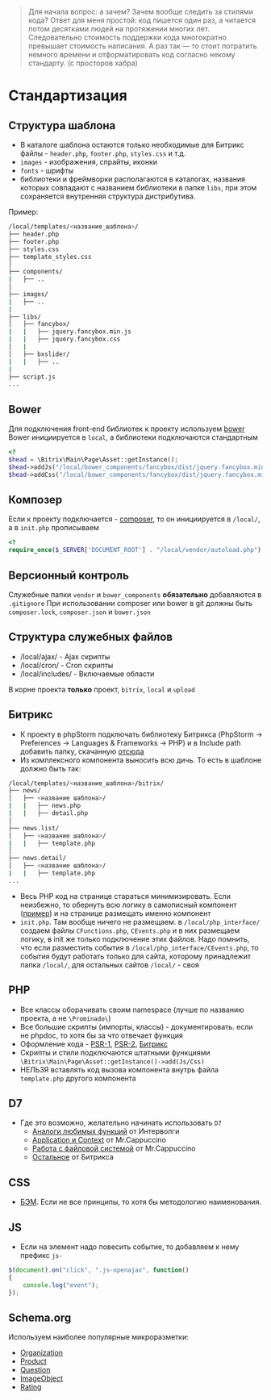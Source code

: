 >Для начала вопрос: а зачем? Зачем вообще следить за стилями кода? Ответ для меня простой: код пишется один раз, а читается потом десятками людей на протяжении многих лет. Следовательно стоимость поддержки кода многократно превышает стоимость написания. А раз так — то стоит потратить немного времени и отформатировать код согласно некому стандарту. (с просторов хабра)

# Стандартизация

## Структура шаблона

- В каталоге шаблона остаются только необходимые для Битрикс файлы - `header.php`, `footer.php`, `styles.css` и т.д.
- `images` - изображения, спрайты, иконки
- `fonts` - шрифты
- библиотеки и фреймворки располагаются в каталогах, названия которых совпадают с названием библиотеки в папке `libs`, при этом сохраняется внутренняя структура дистрибутива.

Пример:

```bash
/local/templates/<название_шаблона>/
├── header.php
├── footer.php
├── styles.css
├── template_styles.css
│
├── components/
|   ├── ..
│
├── images/
|   ├── ..
|
├── libs/
│   ├── fancybox/
|   |   ├── jquery.fancybox.min.js
|   |   ├── jquery.fancybox.css
│   |
│   ├── bxslider/
|   |   ├── ..
|
├── script.js
...
```

## Bower
Для подключения front-end библиотек к проекту используем [bower](bower.io)
Bower инициируется в ````local````, а библиотеки подключаются стандартным
````php
<?
$head = \Bitrix\Main\Page\Asset::getInstance();
$head->addJs("/local/bower_components/fancybox/dist/jquery.fancybox.min.js");
$head->addCss("/local/bower_components/fancybox/dist/jquery.fancybox.min.css");
````

## Композер
Если к проекту подключается - [composer](getcomposer.org), то он инициируется в ````/local/````, а в ````init.php```` прописываем
````php
<?
require_once($_SERVER['DOCUMENT_ROOT'] . "/local/vendor/autoload.php");
````

## Версионный контроль
Служебные папки ````vendor```` и ````bower_components```` **обязательно** добавляются в ````.gitignore````
При использовании composer или bower в git должны быть ````composer.lock````, ````composer.json```` и ````bower.json````

## Структура служебных файлов
- /local/ajax/ - Ajax скрипты
- /local/cron/ - Cron скрипты
- /local/includes/ - Включаемые области

В корне проекта **только** проект, ````bitrix````, ````local```` и ````upload````

## Битрикс
- К проекту в phpStorm подключать библиотеку Битрикса (PhpStorm -> Preferences -> Languages & Frameworks -> PHP) и в Include path добавить папку, скачанную [отсюда](https://github.com/matiaspub/bxApiDocs)
- Из комплексного компонента выносить всю дичь. То есть в шаблоне должно быть так:
```bash
/local/templates/<название_шаблона>/bitrix/
├── news/
│   ├── <название шаблона>/
|   |   ├── news.php
|   |   ├── detail.php
│
├── news.list/
│   ├── <название шаблона>/
|   |   ├── template.php
│
├── news.detail/
│   ├── <название шаблона>/
|   |   ├── template.php
...
```
- Весь PHP код на странице стараться минимизировать. Если неизбежно, то обернуть всю логику в самописный компонент ([пример](https://github.com/Prominado-ru/bitrix-component/)) и на странице размещать именно компонент
- `init.php`. Там вообще ничего не размещаем. в `/local/php_interface/` создаем файлы `CFunctions.php`, `CEvents.php` и в них размещаем логику, в init же только подключение этих файлов. Надо помнить, что если разместить события в `/local/php_interface/CEvents.php`, то события будут работать только для сайта, которому принадлежит папка `/local/`, для остальных сайтов `/local/` - своя


## PHP
- Все классы оборачивать своим namespace (лучше по названию проекта, а не `\Prominado\`)
- Все большие скрипты (импорты, классы) - документировать. если не phpdoc, то хотя бы за что отвечает функция
- Оформление кода - [PSR-1](http://svyatoslav.biz/misc/psr_translation/#_PSR-1), [PSR-2](http://svyatoslav.biz/misc/psr_translation/#_PSR-2), [Битрикс](https://dev.1c-bitrix.ru/learning/course/index.php?COURSE_ID=43&LESSON_ID=5759)
- Скрипты и стили подключаются штатными функциями `\Bitrix\Main\Page\Asset::getInstance()->add(Js/Css)`
- НЕЛЬЗЯ вставлять код вызова компонента внутрь файла `template.php` другого компонента

## D7
- Где это возможно, желательно начинать использовать `D7`
  - [Аналоги любимых функций](http://www.intervolga.ru/blog/bitrix/d7-analogi-lyubimykh-funktsiy-v-1s-bitriks/) от Интерволги
  - [Application и Context](https://mrcappuccino.ru/blog/post/d7-application-and-context-objects) от Mr.Cappuccino
  - [Работа с файловой системой](https://mrcappuccino.ru/blog/post/work-with-file-system-bitrix-d7) от Mr.Cappuccino
  - [Остальное](http://dev.1c-bitrix.ru/api_d7/) от Битрикса

## CSS
- [БЭМ](https://ru.bem.info/methodology/naming-convention/#Стиль-Гарри-Робертса). Если не все принципы, то хотя бы методологию наименования.


## JS
- Если на элемент надо повесить событие, то добавляем к нему префикс `js-`
```javascript
$(document).on("click", ".js-openajax", function()
{
    console.log("event");
});
```

## Schema.org
Используем наиболее популярные микроразметки:
- [Organization](http://schema.org/Organization)
- [Product](http://schema.org/Product)
- [Question](http://schema.org/Question)
- [ImageObject](http://schema.org/ImageObject)
- [Rating](http://schema.org/Rating)
